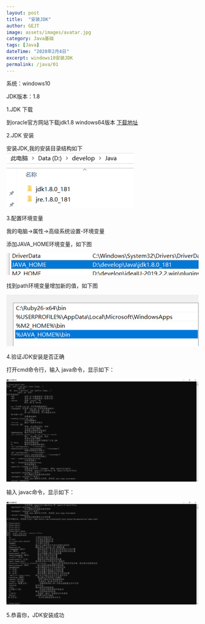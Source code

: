```yaml
---
layout: post
title:  "安装JDK"
author: GEJT
image: assets/images/avatar.jpg
category: Java基础
tags: [Java]
dateTime: "2020年2月4日"
excerpt: windows10安装JDK
permalink: /java/01
---
```


系统：windows10

JDK版本：1.8


1.JDK 下载

到oracle官方网站下载jdk1.8 windows64版本 
[下载地址](https://www.oracle.com/technetwork/java/javase/downloads/jdk8-downloads-2133151.html)

2.JDK 安装

安装JDK,我的安装目录结构如下
![JDK目录结构](/img/java/jdk-path.png)

3.配置环境变量

我的电脑->属性->高级系统设置-环境变量

添加JAVA_HOME环境变量，如下图

![JAVA_HOME环境变量](/img/java/jdk-env-java-home.png)

找到path环境变量增加新的值，如下图

![JAVA_HOME环境变量](/img/java/jdk-env-path.png)

4.验证JDK安装是否正确

打开cmd命令行，输入 java命令，显示如下：

![JAVA_HOME环境变量](/img/java/jdk-cmd-java.png)

输入 javac命令，显示如下：

![JAVA_HOME环境变量](/img/java/jdk-cmd-javac.png)

5.恭喜你，JDK安装成功




